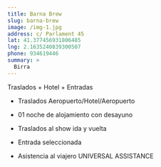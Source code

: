 ```yaml
---
title: Barna Brew
slug: barna-brew
image: /img-1.jpg
address: c/ Parlament 45
lat: 41.377456931806485
lng: 2.1635240839300507
phone: 934619446
summary: >
  Birra
---
```


Traslados + Hotel + Entradas

- Traslados Aeropuerto/Hotel/Aeropuerto

- 01 noche de alojamiento con desayuno

- Traslados al show ida y vuelta

- Entrada seleccionada

- Asistencia al viajero UNIVERSAL ASSISTANCE

